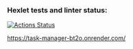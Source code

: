 ### Hexlet tests and linter status:
[![Actions Status](https://github.com/Dmitry996/python-project-52/actions/workflows/hexlet-check.yml/badge.svg)](https://github.com/Dmitry996/python-project-52/actions)

https://task-manager-bt2o.onrender.com/